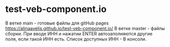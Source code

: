 # test-veb-component.io

В ветке main - готовые файлы для gitHub pages
 https://alinaavelis.github.io/test-veb-component.io/
В ветке master - файлы сборки.
При вводе ИНН  и нажатии ENTER автозаполняются другие поля, если такой ИНН есть.
Список доступных ИНН - В консоли.
